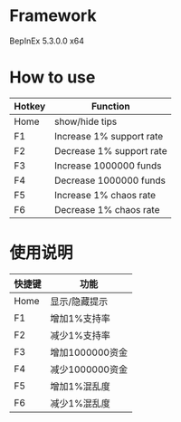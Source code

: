 # Framework
BepInEx 5.3.0.0 x64

# How to use
|Hotkey|Function|
|----|----|
|Home|show/hide tips|
|F1|Increase 1% support rate|
|F2|Decrease 1% support rate|
|F3|Increase 1000000 funds|
|F4|Decrease 1000000 funds|
|F5|Increase 1% chaos rate|
|F6|Decrease 1% chaos rate|

# 使用说明
|快捷键|功能|
|----|----|
|Home|显示/隐藏提示|
|F1|增加1%支持率|
|F2|减少1%支持率|
|F3|增加1000000资金|
|F4|减少1000000资金|
|F5|增加1%混乱度|
|F6|减少1%混乱度|
